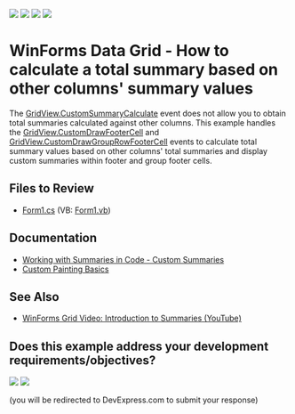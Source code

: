 <!-- default badges list -->
![](https://img.shields.io/endpoint?url=https://codecentral.devexpress.com/api/v1/VersionRange/128625840/24.2.1%2B)
[![](https://img.shields.io/badge/Open_in_DevExpress_Support_Center-FF7200?style=flat-square&logo=DevExpress&logoColor=white)](https://supportcenter.devexpress.com/ticket/details/E2488)
[![](https://img.shields.io/badge/📖_How_to_use_DevExpress_Examples-e9f6fc?style=flat-square)](https://docs.devexpress.com/GeneralInformation/403183)
[![](https://img.shields.io/badge/💬_Leave_Feedback-feecdd?style=flat-square)](#does-this-example-address-your-development-requirementsobjectives)
<!-- default badges end -->

# WinForms Data Grid - How to calculate a total summary based on other columns' summary values

The [GridView.CustomSummaryCalculate](https://docs.devexpress.com/WindowsForms/DevExpress.XtraGrid.Views.Grid.GridView.CustomSummaryCalculate) event does not allow you to obtain total summaries calculated against other columns. This example handles the [GridView.CustomDrawFooterCell](https://docs.devexpress.com/WindowsForms/DevExpress.XtraGrid.Views.Grid.GridView.CustomDrawFooterCell) and [GridView.CustomDrawGroupRowFooterCell](https://docs.devexpress.com/WindowsForms/DevExpress.XtraGrid.Views.Grid.GridView.CustomDrawRowFooterCell) events to calculate total summary values based on other columns' total summaries and display custom summaries within footer and group footer cells.


## Files to Review

* [Form1.cs](./CS/Q273845/Form1.cs) (VB: [Form1.vb](./VB/Q273845/Form1.vb))


## Documentation

* [Working with Summaries in Code - Custom Summaries](https://docs.devexpress.com/WindowsForms/701/controls-and-libraries/data-grid/summaries/working-with-summaries-in-code-custom-summaries)
* [Custom Painting Basics](https://docs.devexpress.com/WindowsForms/762/controls-and-libraries/data-grid/appearance-and-conditional-formatting/custom-painting/custom-painting-basics)


## See Also

* [WinForms Grid Video: Introduction to Summaries (YouTube)](https://www.youtube.com/watch?v=3sc7ENaACVw)
<!-- feedback -->
## Does this example address your development requirements/objectives?

[<img src="https://www.devexpress.com/support/examples/i/yes-button.svg"/>](https://www.devexpress.com/support/examples/survey.xml?utm_source=github&utm_campaign=winforms-grid-calculate-custom-summary-based-on-other-summary-values&~~~was_helpful=yes) [<img src="https://www.devexpress.com/support/examples/i/no-button.svg"/>](https://www.devexpress.com/support/examples/survey.xml?utm_source=github&utm_campaign=winforms-grid-calculate-custom-summary-based-on-other-summary-values&~~~was_helpful=no)

(you will be redirected to DevExpress.com to submit your response)
<!-- feedback end -->
